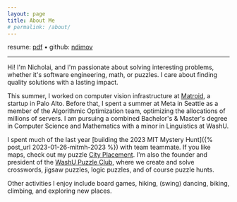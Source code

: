 ```yaml
---
layout: page
title: About Me
# permalink: /about/
---
```


resume: [pdf](/resume.pdf) • github: [ndimov](https://github.com/ndimov)

---

Hi! I'm Nicholai, and I'm passionate about solving interesting problems, whether it's software engineering, math, or puzzles. I care about finding quality solutions with a lasting impact.

This summer, I worked on computer vision infrastructure at [Matroid](https://matroid.com/), a startup in Palo Alto. Before that, I spent a summer at Meta in Seattle as a member of the Algorithmic Optimization team, optimizing the allocations of millions of servers. I am pursuing a combined Bachelor's & Master's degree in Computer Science and Mathematics with a minor in Linguistics at WashU.

I spent much of the last year [building the 2023 MIT Mystery Hunt]({% post_url 2023-01-26-mitmh-2023 %}) with team teammate. If you like maps, check out my puzzle [City Placement](https://puzzles.mit.edu/2023/interestingthings.museum/puzzles/city-placement). I'm also the founder and president of the [WashU Puzzle Club](https://wustl.presence.io/organization/puzzle-club), where we create and solve crosswords, jigsaw puzzles, logic puzzles, and of course puzzle hunts.

Other activities I enjoy include board games, hiking, (swing) dancing, biking, climbing, and exploring new places.